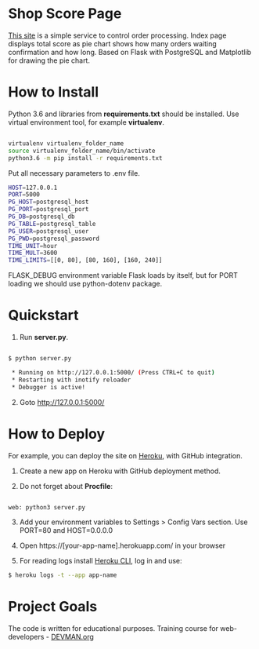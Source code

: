 # Shop Score Page

[This site](https://dvmn-shop-score2.herokuapp.com/) is a simple service to control order processing. Index page displays total score as pie chart shows how many orders waiting confirmation and how long. Based on Flask with PostgreSQL and Matplotlib for drawing the pie chart.


# How to Install

Python 3.6 and libraries from **requirements.txt** should be installed. Use virtual environment tool, for example **virtualenv**.

```bash

virtualenv virtualenv_folder_name
source virtualenv_folder_name/bin/activate
python3.6 -m pip install -r requirements.txt
```

Put all necessary parameters to .env file.

```bash
HOST=127.0.0.1
PORT=5000
PG_HOST=postgresql_host
PG_PORT=postgresql_port
PG_DB=postgresql_db
PG_TABLE=postgresql_table
PG_USER=postgresql_user
PG_PWD=postgresql_password
TIME_UNIT=hour
TIME_MULT=3600
TIME_LIMITS=[[0, 80], [80, 160], [160, 240]]
```

FLASK_DEBUG environment variable Flask loads by itself, but for PORT loading we should use python-dotenv package.


# Quickstart

1. Run **server.py**.

```bash

$ python server.py

 * Running on http://127.0.0.1:5000/ (Press CTRL+C to quit)
 * Restarting with inotify reloader
 * Debugger is active!

```

2. Goto [http://127.0.0.1:5000/ ](http://127.0.0.1:5000/ )


# How to Deploy

For example, you can deploy the site on [Heroku](https://heroku.com), with
GitHub integration.

1. Create a new app on Heroku with GitHub deployment method.

2. Do not forget about **Procfile**:

```bash

web: python3 server.py

```

3. Add your environment variables to Settings > Config Vars section. Use PORT=80 and HOST=0.0.0.0

4. Open https://[your-app-name].herokuapp.com/ in your browser

5. For reading logs install [Heroku CLI](https://devcenter.heroku.com/articles/heroku-cli#download-and-install), log in and use:

```bash
$ heroku logs -t --app app-name
```


# Project Goals

The code is written for educational purposes. Training course for web-developers - [DEVMAN.org](https://devman.org)
